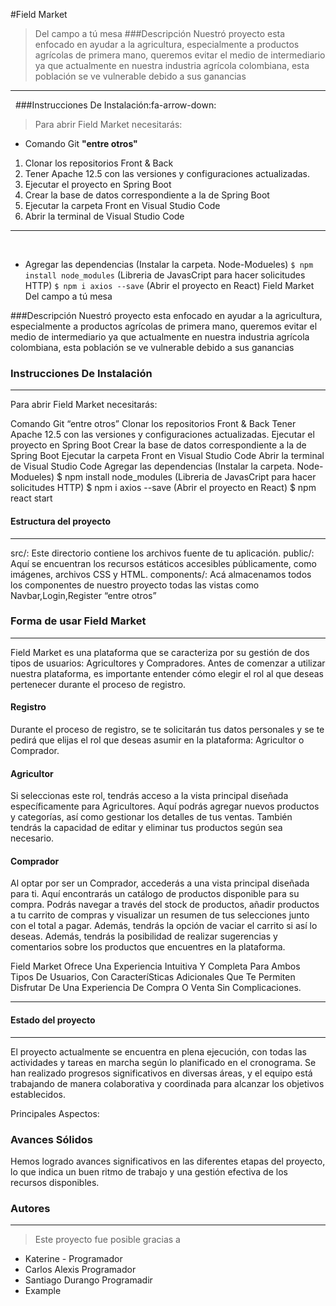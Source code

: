 
#Field Market 
> Del campo a tú mesa
 ###Descripción
Nuestró proyecto esta enfocado en ayudar a la agricultura, especialmente a productos agrícolas de primera mano, queremos evitar el medio de intermediario ya que actualmente en nuestra industria agrícola colombiana, esta población se ve vulnerable debido a sus ganancias 
    
------------
​
​
###Instrucciones De Instalación:fa-arrow-down:
> Para abrir Field Market necesitarás:
​
 - Comando Git  **"entre otros"**
1.  Clonar los repositorios Front & Back
2. Tener Apache 12.5 con las versiones y configuraciones actualizadas.
3. Ejecutar el proyecto en Spring Boot 
4. Crear la base de datos correspondiente a la de Spring Boot 
5.  Ejecutar la carpeta Front en Visual Studio Code
1. Abrir la terminal de Visual Studio Code 
​
​
------------
​
-  Agregar las dependencias 
 (Instalar la carpeta.  Node-Modueles)
    `$ npm install node_modules`
(Libreria de JavasCript para hacer solicitudes HTTP)
    `$ npm i axios --save`
(Abrir el proyecto en React)
Field Market
Del campo a tú mesa

###Descripción
Nuestró proyecto esta enfocado en ayudar a la agricultura, especialmente a productos agrícolas de primera mano, queremos evitar el medio de intermediario ya que actualmente en nuestra industria agrícola colombiana, esta población se ve vulnerable debido a sus ganancias

### Instrucciones De Instalación
------------
Para abrir Field Market necesitarás:

Comando Git “entre otros”
Clonar los repositorios Front & Back
Tener Apache 12.5 con las versiones y configuraciones actualizadas.
Ejecutar el proyecto en Spring Boot
Crear la base de datos correspondiente a la de Spring Boot
Ejecutar la carpeta Front en Visual Studio Code
Abrir la terminal de Visual Studio Code
Agregar las dependencias
(Instalar la carpeta. Node-Modueles)
$ npm install node_modules
(Libreria de JavasCript para hacer solicitudes HTTP)
$ npm i axios --save
(Abrir el proyecto en React)
$ npm react start

#### Estructura del proyecto
------------
src/: Este directorio contiene los archivos fuente de tu aplicación.
public/: Aquí se encuentran los recursos estáticos accesibles públicamente, como imágenes, archivos CSS y HTML.
components/: Acá almacenamos todos los componentes de nuestro proyecto todas las vistas como Navbar,Login,Register
“entre otros”

### Forma de usar Field Market 
------------
Field Market es una plataforma que se caracteriza por su gestión de dos tipos de usuarios: Agricultores y Compradores. Antes de comenzar a utilizar nuestra plataforma, es importante entender cómo elegir el rol al que deseas pertenecer durante el proceso de registro.

####  Registro 
Durante el proceso de registro, se te solicitarán tus datos personales y se te pedirá que elijas el rol que deseas asumir en la plataforma: Agricultor o Comprador.
#### Agricultor
 Si seleccionas este rol, tendrás acceso a la vista principal diseñada específicamente para Agricultores. Aquí podrás agregar nuevos productos y categorías, así como gestionar los detalles de tus ventas. También tendrás la capacidad de editar y eliminar tus productos según sea necesario.
#### Comprador
 Al optar por ser un Comprador, accederás a una vista principal diseñada para ti. Aquí encontrarás un catálogo de productos disponible para su compra. Podrás navegar a través del stock de productos, añadir productos a tu carrito de compras y visualizar un resumen de tus selecciones junto con el total a pagar. Además, tendrás la opción de vaciar el carrito si así lo deseas. Además, tendrás la posibilidad de realizar sugerencias y comentarios sobre los productos que encuentres en la plataforma.

Field Market Ofrece Una Experiencia Intuitiva Y Completa Para Ambos Tipos De Usuarios, Con CaracteríSticas Adicionales Que Te Permiten Disfrutar De Una Experiencia De Compra O Venta Sin Complicaciones.

------------



#### Estado del proyecto 
------------
El proyecto actualmente se encuentra en plena ejecución, con todas las actividades y tareas en marcha según lo planificado en el cronograma. Se han realizado progresos significativos en diversas áreas, y el equipo está trabajando de manera colaborativa y coordinada para alcanzar los objetivos establecidos.

Principales Aspectos:

### Avances Sólidos
 Hemos logrado avances significativos en las diferentes etapas del proyecto, lo que indica un buen ritmo de trabajo y una gestión efectiva de los recursos disponibles.



### Autores

------------

 
> Este proyecto fue posible gracias a

- Katerine - Programador
- Carlos Alexis Programador
- Santiago Durango Programadir
- Example









